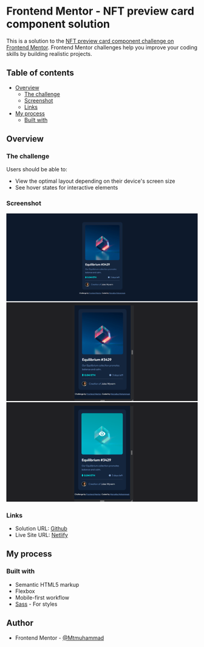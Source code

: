 # Frontend Mentor - NFT preview card component solution

This is a solution to the [NFT preview card component challenge on Frontend Mentor](https://www.frontendmentor.io/challenges/nft-preview-card-component-SbdUL_w0U). Frontend Mentor challenges help you improve your coding skills by building realistic projects.

## Table of contents

- [Overview](#overview)
  - [The challenge](#the-challenge)
  - [Screenshot](#screenshot)
  - [Links](#links)
- [My process](#my-process)
  - [Built with](#built-with)

## Overview

### The challenge

Users should be able to:

- View the optimal layout depending on their device's screen size
- See hover states for interactive elements

### Screenshot

![Desktop](./images/NFT_preview_card_component_desktop.png)
![Mobile](./images/NFT_preview_card_component_mobile.png)
![Mobile Active](./images/NFT_preview_card_component_mobile_active.png)

### Links

- Solution URL: [Github](https://github.com/Mtmuhammad/nft-preview-card-component)
- Live Site URL: [Netlify](https://nft-card-previewmtm.netlify.app/)

## My process

### Built with

- Semantic HTML5 markup
- Flexbox
- Mobile-first workflow
- [Sass](sass-lang.com) - For styles

## Author

- Frontend Mentor - [@Mtmuhammad](https://www.frontendmentor.io/profile/Mtmuhammad)
